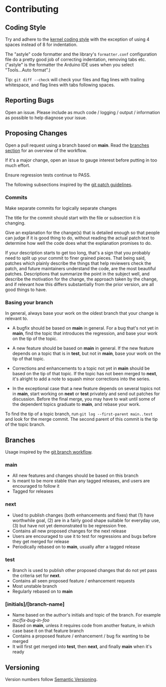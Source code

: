 # Contributing

## Coding Style

Try and adhere to the [kernel coding style](https://www.kernel.org/doc/html/latest/process/coding-style.html) with the exception of using 4 spaces instead of 8 for indentation.

The "astyle" code formatter and the library's ```formatter.conf``` configuration file do a pretty good job of correcting indentation, removing tabs etc.  ("astyle" is the formatter the Arduino IDE uses when you select "Tools...Auto format".)

Tip: ```git diff --check``` will check your files and flag lines with trailing whitespace, and flag lines with tabs following spaces.

## Reporting Bugs

Open an issue. Please include as much code / logging / output / information as
possible to help diagnose your issue.

## Proposing Changes

Open a pull request using a branch based on **main**. Read the [branches
section](#branches) for an overview of the workflow.

If it's a major change, open an issue to gauge interest before putting in too
much effort.

Ensure regression tests continue to PASS.

The following subsections inspired by the [git patch guidelines](https://github.com/git/git/blob/master/Documentation/SubmittingPatches).

### Commits

Make separate commits for logically separate changes

The title for the commit should start with the file or subsection it is
changing.

Give an explanation for the change(s) that is detailed enough so that people
can judge if it is good thing to do, without reading the actual patch text to
determine how well the code does what the explanation promises to do.

If your description starts to get too long, that's a sign that you probably
need to split up your commit to finer grained pieces.  That being said, patches
which plainly describe the things that help reviewers check the patch, and
future maintainers understand the code, are the most beautiful patches.
Descriptions that summarize the point in the subject well, and describe the
motivation for the change, the approach taken by the change, and if relevant
how this differs substantially from the prior version, are all good things to
have.

### Basing your branch

In general, always base your work on the oldest branch that your change is
relevant to.

- A bugfix should be based on **main** in general. For a bug that's not yet
  in **main**, find the topic that introduces the regression, and base your
  work on the tip of the topic.

- A new feature should be based on **main** in general. If the new feature
  depends on a topic that is in **test**, but not in **main**, base your
  work on the tip of that topic.

* Corrections and enhancements to a topic not yet in **main** should be based
  on the tip of that topic. If the topic has not been merged to **next**, it's
  alright to add a note to squash minor corrections into the series.

* In the exceptional case that a new feature depends on several topics not in
  **main**, start working on **next** or **test** privately and send out
  patches for discussion. Before the final merge, you may have to wait until
  some of the dependent topics graduate to **main**, and rebase your work.

To find the tip of a topic branch, run `git log --first-parent main..test`
and look for the merge commit. The second parent of this commit is the tip of
the topic branch.

## Branches

Usage inspired by the [git branch workflow](https://github.com/git/git/blob/master/Documentation/howto/maintain-git.txt).

### main

- All new features and changes should be based on this branch
- Is meant to be more stable than any tagged releases, and users are encouraged
  to follow it
- Tagged for releases

### next

- Used to publish changes (both enhancements and fixes) that (1) have
  worthwhile goal, (2) are in a fairly good shape suitable for everyday use,
  (3) but have not yet demonstrated to be regression free.
- Contains all new proposed changes for the next release
- Users are encouraged to use it to test for regressions and bugs before they
  get merged for release
- Periodically rebased on to **main**, usually after a tagged release

### test

- Branch is used to publish other proposed changes that do not yet pass the
  criteria set for **next**.
- Contains all seen proposed feature / enhancement requests
- Most unstable branch
- Regularly rebased on to **main**

### [initials]/[branch-name]

- Name based on the author's initials and topic of the branch. For example
  *mc/fix-bug-in-foo*
- Based on **main**, unless it requires code from another feature, in which
  case base it on that feature branch
- Contains a proposed feature / enhancement / bug fix wanting to be merged
- It will first get merged into **test**, then **next**, and finally **main**
  when it's ready

## Versioning

Version numbers follow [Semantic Versioning](https://semver.org/).
